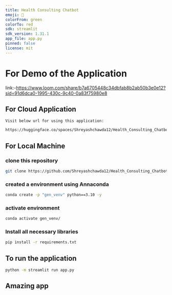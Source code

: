 ```yaml
---
title: Health Consulting Chatbot
emoji: 👀
colorFrom: green
colorTo: red
sdk: streamlit
sdk_version: 1.31.1
app_file: app.py
pinned: false
license: mit
---
```

# For Demo of the Application
link:-https://www.loom.com/share/b7a6705448c34dbfab8b2ab50b3e0e12?sid=91d6dca0-1995-430c-9c40-0a83f75980e8 

## For Cloud Application
``
Visit below url for using this application:
``
```Bash
https://huggingface.co/spaces/Shreyashchawda12/Health_Consulting_Chatbot
```

## For Local Machine
### clone this repository
```Bash
git clone https://github.com/Shreyashchawda12/Health_Consulting_Chatbot.git
```
### created a environment using Annaconda
```Bash
conda create -p "gen_venv" python==3.10 -y
```
### activate environment
```Bash
conda activate gen_venv/
```
### Install all necessary libraries
```Bash
pip install -r requirements.txt
```
## To run the application
```bash
python -m streamlit run app.py
```

## Amazing app
